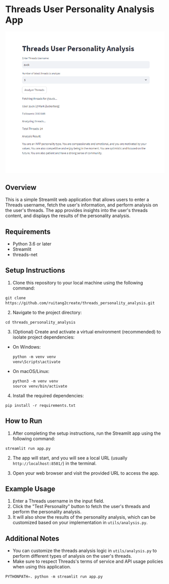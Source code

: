 # Threads User Personality Analysis App

![Threads User Personality Analysis App](app_screenshot.png)

## Overview

This is a simple Streamlit web application that allows users to enter a Threads username, fetch the user's information, and perform analysis on the user's threads. The app provides insights into the user's threads content, and displays the results of the personality analysis.

## Requirements

- Python 3.6 or later
- Streamlit
- threads-net

## Setup Instructions

1. Clone this repository to your local machine using the following command:
```
git clone https://github.com/ruitang2create/threads_personality_analysis.git
```
2. Navigate to the project directory:
```
cd threads_personality_analysis
```
3. (Optional) Create and activate a virtual environment (recommended) to isolate project dependencies:
- On Windows:
  ```
  python -m venv venv
  venv\Scripts\activate
  ```
- On macOS/Linux:
  ```
  python3 -m venv venv
  source venv/bin/activate
  ```

4. Install the required dependencies:
```
pip install -r requirements.txt
```

## How to Run

1. After completing the setup instructions, run the Streamlit app using the following command:
```
streamlit run app.py
```

2. The app will start, and you will see a local URL (usually `http://localhost:8501/`) in the terminal.

3. Open your web browser and visit the provided URL to access the app.

## Example Usage

1. Enter a Threads username in the input field.
2. Click the "Test Personality" button to fetch the user's threads and perform the personality analysis.
3. It will also show the results of the personality analysis, which can be customized based on your implementation in `utils/analysis.py`.

## Additional Notes

- You can customize the threads analysis logic in `utils/analysis.py` to perform different types of analysis on the user's threads.
- Make sure to respect Threads's terms of service and API usage policies when using this application.




```python
PYTHONPATH=. python -m streamlit run app.py
```